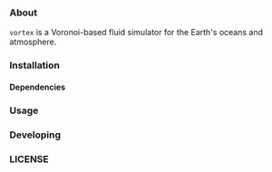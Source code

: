 ### About

`vortex` is a Voronoi-based fluid simulator for the Earth's oceans and atmosphere.

### Installation

#### Dependencies

### Usage

### Developing

### LICENSE
